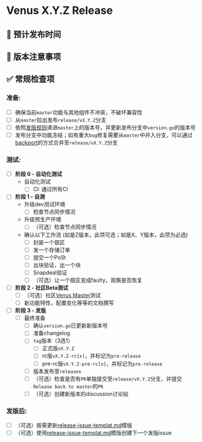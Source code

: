 # Venus X.Y.Z Release

## 🚢 预计发布时间

<!-- 版本发布时间 -->

## 🤔 版本注意事项

<!-- 针对这个版本需要申明的注意事项 -->

<!-- 需要特别注意的issue，PR等等 -->

## ✅ 常规检查项

### 准备:

<!-- 

⚠️注意：

对于合进master的代码要有一定的约束：不想在本次发版的pr不能合进master，比如说好几个组件加了新功能，会较大影响用户习惯或有大的改动，虽然代码测试过了，但是我们不想最近给社区用，就不能合进master分支

-->

  - [ ] 确保当前`master`功能与其他组件不冲突，不破坏兼容性
  - [ ] 从`master`拉出发布`release/vX.Y.Z`分支
  - [ ] 依照[发版规则](https://github.com/ipfs-force-community/dev-guidances/blob/master/%E9%A1%B9%E7%9B%AE%E7%AE%A1%E7%90%86/Venus/%E7%89%88%E6%9C%AC%E5%8F%91%E5%B8%83%E7%AE%A1%E7%90%86.md)递进`master`上的版本号，并更新发布分支中`version.go`的版本号
  - [ ] 发布分支中功能冻结；如有重大`bug`修复需要从`master`中并入分支，可以通过[backport](https://github.com/filecoin-project/lotus/pull/8847)的方式合并至`release/vX.Y.Z`分支

<!-- 

⚠️关于backport解释：

Lotus方面backport指master的pr合到`release/vX.Y.Z`, Venus基于master的话，backport的意义可能和lotus不一样。

@SimleCode补充backport：

1. 稳定版本(指vX.Y.Z)有bug，意味着master分支也会有相应的问题，可以考虑先把修复代码合到 release/vX.Y.Z，待测试及版本发布后通过backport方式合到master
2. rc 及 pre-rc 的bug，可以在rc的基础上发一个rc+1版本，若该rc已合到master，则rc+1需要合到master，反之则不需要

具体举例：当需要发版时，建立标题为，chore: backport: xxxx, xxxx... 的PR。用于把master上的一些bug修复的PR合并回release/vX.Y.Z分支。xxxx为bug修复的PR号码。参考：https://github.com/filecoin-project/lotus/pull/8847（注：参考中为一个feat非bug修复）
-->

### 测试:

- [ ] **阶段 0 - 自动化测试**
  - 自动化测试
    - [ ] CI: 通过所有CI

- [ ] **阶段 1 - 自测**
  - 升级dev测试环境
    - [ ] 检查节点同步情况
  - 升级预生产环境
    - [ ] （可选）检查节点同步情况
  - 确认以下工作流 (如是Z版本，此项可选；如是X、Y版本，此项为必选)
    - [ ] 封装一个扇区
    - [ ] 发一个存储订单
    - [ ] 提交一个PoSt
    - [ ] 出块验证，出一个块
    - [ ] Snapdeal验证
    - [ ] （可选）让一个扇区变成faulty，观察是否恢复
- [ ] **阶段 2 - 社区Beta测试**
  - [ ] （可选）社区[Venus Master](https://filecoinproject.slack.com/archives/C03B30M20N7)测试
  - [ ] 新功能特性，配置变化等等的文档撰写
    
- [ ] **阶段 3 - 发版**
  - [ ] 最终准备
    - [ ] 确认`version.go`已更新新版本号
    - [ ] 准备changelog
    - [ ] `tag`版本（3选1）
      - [ ] 正式版`vX.Y.Z`
      - [ ] rc版`vX.Y.Z-rc[x]`，并标记为`pre-release`
      - [ ] pre-rc版`vX.Y.Z-pre-rc[x]`，并标记为`pre-release`
    - [ ] 版本发布至`releases` <!-- 注：[github](https://github.com/filecoin-project/venus/releases)有区分`tag`和`releases`）-->
    - [ ] （可选）检查是否有`PR`单独提交至`release/vX.Y.Z`分支，并提交`Release back to master`的`PR`
    - [ ] （可选）创建新版本的discussion讨论帖

<!-- 
关于Release back to master解释：

在开发release/vX.Y.Z分支的过程中，可能有些PR只提交了release/vX.Y.Z，但是没有合并至master，例如 升级epoch，bug修复，版本提升等等。

那么当发版结束时，需要提交题为，chore: releases back to master的PR。把只合并到release/vX.Y.Z分支的PR合回master。参考：https://github.com/filecoin-project/lotus/pull/8929
-->

### 发版后:

- [ ] （可选）按需更新[release-issue-templat.md](https://github.com/filecoin-project/venus/blob/master/documentation/misc/release-issue-template.md)模版
- [ ] （可选）使用[release-issue-templat.md](https://github.com/filecoin-project/venus/blob/master/documentation/misc/release-issue-templat.md)模版创建下一个发版issue
